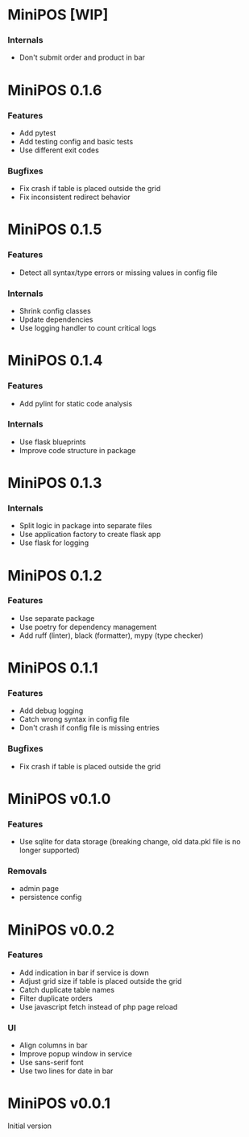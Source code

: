 # MiniPOS [WIP]

### Internals

- Don't submit order and product in bar


# MiniPOS 0.1.6

### Features

- Add pytest
- Add testing config and basic tests
- Use different exit codes

### Bugfixes

- Fix crash if table is placed outside the grid
- Fix inconsistent redirect behavior


# MiniPOS 0.1.5

### Features

- Detect all syntax/type errors or missing values in config file

### Internals

- Shrink config classes
- Update dependencies
- Use logging handler to count critical logs


# MiniPOS 0.1.4

### Features

- Add pylint for static code analysis

### Internals

- Use flask blueprints
- Improve code structure in package


# MiniPOS 0.1.3

### Internals

- Split logic in package into separate files
- Use application factory to create flask app
- Use flask for logging


# MiniPOS 0.1.2

### Features

- Use separate package
- Use poetry for dependency management
- Add ruff (linter), black (formatter), mypy (type checker)


# MiniPOS 0.1.1

### Features

- Add debug logging
- Catch wrong syntax in config file
- Don't crash if config file is missing entries

### Bugfixes

- Fix crash if table is placed outside the grid


# MiniPOS v0.1.0

### Features

- Use sqlite for data storage (breaking change, old data.pkl file is no longer supported)

### Removals

- admin page
- persistence config


# MiniPOS v0.0.2

### Features

- Add indication in bar if service is down
- Adjust grid size if table is placed outside the grid
- Catch duplicate table names
- Filter duplicate orders
- Use javascript fetch instead of php page reload

### UI

- Align columns in bar
- Improve popup window in service
- Use sans-serif font
- Use two lines for date in bar


# MiniPOS v0.0.1

Initial version
